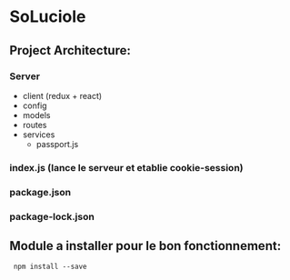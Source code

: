 # **SoLuciole**

## **Project Architecture:**

### Server
  - client (redux + react)
  - config
  - models
  - routes
  - services
    - passport.js
 ### index.js (lance le serveur et etablie cookie-session)
 ### package.json
 ### package-lock.json
 
## Module a installer pour le bon fonctionnement:
 ```
  npm install --save 
 ```



